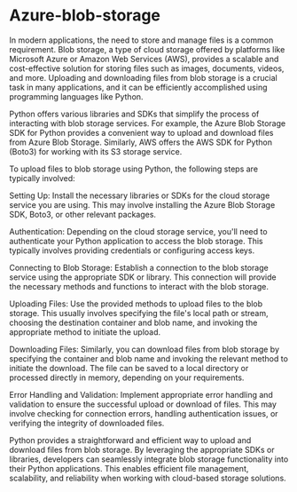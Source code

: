 # Azure-blob-storage

In modern applications, the need to store and manage files is a common requirement. Blob storage, a type of cloud storage offered by platforms like Microsoft Azure or Amazon Web Services (AWS), provides a scalable and cost-effective solution for storing files such as images, documents, videos, and more. Uploading and downloading files from blob storage is a crucial task in many applications, and it can be efficiently accomplished using programming languages like Python.

Python offers various libraries and SDKs that simplify the process of interacting with blob storage services. For example, the Azure Blob Storage SDK for Python provides a convenient way to upload and download files from Azure Blob Storage. Similarly, AWS offers the AWS SDK for Python (Boto3) for working with its S3 storage service.

To upload files to blob storage using Python, the following steps are typically involved:

Setting Up: Install the necessary libraries or SDKs for the cloud storage service you are using. This may involve installing the Azure Blob Storage SDK, Boto3, or other relevant packages.

Authentication: Depending on the cloud storage service, you'll need to authenticate your Python application to access the blob storage. This typically involves providing credentials or configuring access keys.

Connecting to Blob Storage: Establish a connection to the blob storage service using the appropriate SDK or library. This connection will provide the necessary methods and functions to interact with the blob storage.

Uploading Files: Use the provided methods to upload files to the blob storage. This usually involves specifying the file's local path or stream, choosing the destination container and blob name, and invoking the appropriate method to initiate the upload.

Downloading Files: Similarly, you can download files from blob storage by specifying the container and blob name and invoking the relevant method to initiate the download. The file can be saved to a local directory or processed directly in memory, depending on your requirements.

Error Handling and Validation: Implement appropriate error handling and validation to ensure the successful upload or download of files. This may involve checking for connection errors, handling authentication issues, or verifying the integrity of downloaded files.

Python provides a straightforward and efficient way to upload and download files from blob storage. By leveraging the appropriate SDKs or libraries, developers can seamlessly integrate blob storage functionality into their Python applications. This enables efficient file management, scalability, and reliability when working with cloud-based storage solutions.





